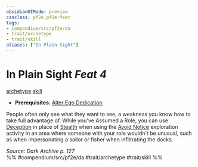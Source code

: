```yaml
---
obsidianUIMode: preview
cssclass: pf2e,pf2e-feat
tags:
- compendium/src/pf2e/da
- trait/archetype
- trait/skill
aliases: ["In Plain Sight"]
---
```

# In Plain Sight  *Feat 4*  
[archetype](/rules/traits/archetype.md)  [skill](/rules/traits/skill.md)  

- **Prerequisites**: [Alter Ego Dedication](/compendium/feats/alter-ego-dedication-da.md)

People often only see what they want to see, a weakness you know how to take full advantage of. While you've Assumed a Role, you can use [Deception](/compendium/skills.md#Deception) in place of [Stealth](/compendium/skills.md#Stealth) when using the [Avoid Notice](/rules/actions/avoid-notice.md) exploration activity in an area where someone with your role wouldn't be unusual, such as when impersonating a sailor or fisher when infiltrating the docks.

*Source: Dark Archive p. 127*  
%% #compendium/src/pf2e/da #trait/archetype #trait/skill %%